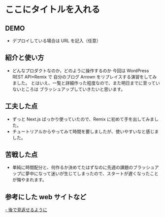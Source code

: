 # ここにタイトルを入れる

## DEMO

- デプロイしている場合は URL を記入（任意）

## 紹介と使い方

- どんなプロダクトなのか，どのように操作するのか
  今回は WordPress REST API×Remix で
  自分のブログ Arrown をリプレイスする演習をしてみました。
  とはいえ、一覧と詳細作った程度なので、また明日までに至っていないところは
  ブラッシュアップしていきたいと思います。

## 工夫した点

- ずっと Next.js ばっかり使っていたので、Remix に初めて手を出してみました。
- チュートリアルからやってみて時間を要しましたが、使いやすいなと感じました。

## 苦戦した点

- 単純に時間配分と、何作るか決めてたはずなのに先週の課題のブラッシュアップに夢中になって迷いが生じてしまったので、スタートが遅くなったことが悔やまれます。

## 参考にした web サイトなど

[ - 後で見返せるように](https://remix.run/docs/en/1.17.0)
